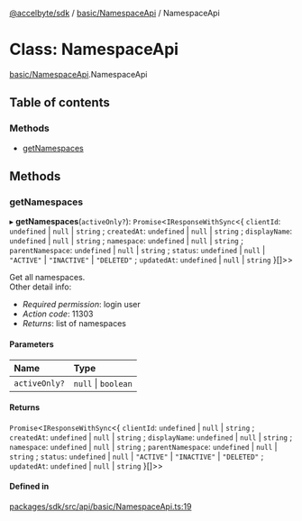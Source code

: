 [@accelbyte/sdk](../README.md) / [basic/NamespaceApi](../modules/basic_NamespaceApi.md) / NamespaceApi

# Class: NamespaceApi

[basic/NamespaceApi](../modules/basic_NamespaceApi.md).NamespaceApi

## Table of contents

### Methods

- [getNamespaces](basic_NamespaceApi.NamespaceApi.md#getnamespaces)

## Methods

### getNamespaces

▸ **getNamespaces**(`activeOnly?`): `Promise`<`IResponseWithSync`<{ `clientId`: `undefined` \| ``null`` \| `string` ; `createdAt`: `undefined` \| ``null`` \| `string` ; `displayName`: `undefined` \| ``null`` \| `string` ; `namespace`: `undefined` \| ``null`` \| `string` ; `parentNamespace`: `undefined` \| ``null`` \| `string` ; `status`: `undefined` \| ``null`` \| ``"ACTIVE"`` \| ``"INACTIVE"`` \| ``"DELETED"`` ; `updatedAt`: `undefined` \| ``null`` \| `string`  }[]\>\>

Get all namespaces.<br>Other detail info: <ul><li><i>Required permission</i>: login user</li><li><i>Action code</i>: 11303</li><li><i>Returns</i>: list of namespaces</li></ul>

#### Parameters

| Name | Type |
| :------ | :------ |
| `activeOnly?` | ``null`` \| `boolean` |

#### Returns

`Promise`<`IResponseWithSync`<{ `clientId`: `undefined` \| ``null`` \| `string` ; `createdAt`: `undefined` \| ``null`` \| `string` ; `displayName`: `undefined` \| ``null`` \| `string` ; `namespace`: `undefined` \| ``null`` \| `string` ; `parentNamespace`: `undefined` \| ``null`` \| `string` ; `status`: `undefined` \| ``null`` \| ``"ACTIVE"`` \| ``"INACTIVE"`` \| ``"DELETED"`` ; `updatedAt`: `undefined` \| ``null`` \| `string`  }[]\>\>

#### Defined in

[packages/sdk/src/api/basic/NamespaceApi.ts:19](https://github.com/AccelByte/accelbyte-web-sdk/blob/10c884a/packages/sdk/src/api/basic/NamespaceApi.ts#L19)
